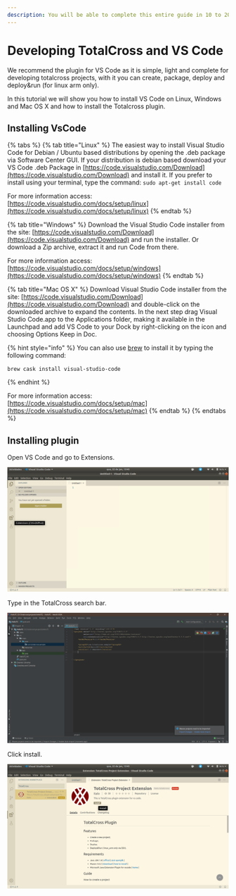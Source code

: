 ```yaml
---
description: You will be able to complete this entire guide in 10 to 20 minutes.
---
```


# Developing TotalCross and VS Code

We recommend the plugin for VS Code as it is simple, light and complete for developing totalcross projects, with it you can create, package, deploy and deploy&run \(for linux arm only\).

In this tutorial we will show you how to install VS Code on Linux, Windows and Mac OS X and how to install the Totalcross plugin.

## **Installing VsCode**

{% tabs %}
{% tab title="Linux" %}
The easiest way to install Visual Studio Code for Debian / Ubuntu based distributions by opening the .deb package via Software Center GUI. If your distribution is debian based download your VS Code .deb Package in [https://code.visualstudio.com/Download](https://code.visualstudio.com/Download) and install it. If you prefer to install using your terminal, type the command: `sudo apt-get install code`  


For more information access: [https://code.visualstudio.com/docs/setup/linux](https://code.visualstudio.com/docs/setup/linux)
{% endtab %}

{% tab title="Windows" %}
Download the Visual Studio Code installer from the site: [https://code.visualstudio.com/Download](https://code.visualstudio.com/Download) and run the installer. Or download a Zip archive, extract it and run Code from there. 

For more information access: [https://code.visualstudio.com/docs/setup/windows](https://code.visualstudio.com/docs/setup/windows)
{% endtab %}

{% tab title="Mac OS X" %}
Download Visual Studio Code installer from the site: [https://code.visualstudio.com/Download](https://code.visualstudio.com/Download) and double-click on the downloaded archive to expand the contents. In the next step drag Visual Studio Code.app to the Applications folder, making it available in the Launchpad and add VS Code to your Dock by right-clicking on the icon and choosing  Options Keep in Doc.

{% hint style="info" %}
You can also use [brew](https://brew.sh/) to install it by typing the following command: 

```text
brew cask install visual-studio-code
```
{% endhint %}

  


For more information access: [https://code.visualstudio.com/docs/setup/mac](https://code.visualstudio.com/docs/setup/mac)
{% endtab %}
{% endtabs %}

## **Installing plugin**

Open VS Code and go to Extensions.

![](../.gitbook/assets/image%20%2876%29.png)

Type in the TotalCross search bar.

![](../.gitbook/assets/image%20%2827%29.png)

Click install.

![](../.gitbook/assets/image%20%2878%29.png)

